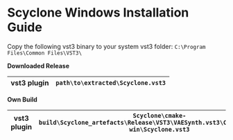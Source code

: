 # Scyclone Windows Installation Guide

Copy the following vst3 binary to your system vst3 folder: ```C:\Program Files\Common Files\VST3\ ```

**Downloaded Release**

|     vst3 plugin     | ```path\to\extracted\Scyclone.vst3``` |
|---------------------|---------------------------------------|

**Own Build** <br />

|     vst3 plugin     | ```Scyclone\cmake-build\Scyclone_artefacts\Release\VST3\VAESynth.vst3\Contents\x86_64-win\Scyclone.vst3``` |
|---------------------|-------------------------------------------------------------------------------------------------------------|


